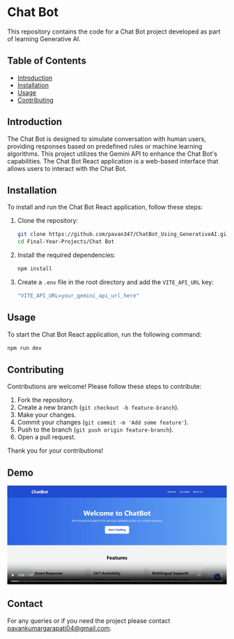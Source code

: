 # Chat Bot

This repository contains the code for a Chat Bot project developed as part of learning Generative AI.

## Table of Contents
- [Introduction](#introduction)
- [Installation](#installation)
- [Usage](#usage)
- [Contributing](#contributing)

## Introduction
The Chat Bot is designed to simulate conversation with human users, providing responses based on predefined rules or machine learning algorithms. This project utilizes the Gemini API to enhance the Chat Bot's capabilities. The Chat Bot React application is a web-based interface that allows users to interact with the Chat Bot.

## Installation
To install and run the Chat Bot React application, follow these steps:

1. Clone the repository:
    ```bash
    git clone https://github.com/pavan347/ChatBot_Using_GenerativeAI.git
    cd Final-Year-Projects/Chat Bot
    ```

2. Install the required dependencies:
    ```bash
    npm install
    ```

3. Create a `.env` file in the root directory and add the `VITE_API_URL` key:
    ```bash
    "VITE_API_URL=your_gemini_api_url_here"
    ```

## Usage
To start the Chat Bot React application, run the following command:
```bash
npm run dev
```

## Contributing
Contributions are welcome! Please follow these steps to contribute:

1. Fork the repository.
2. Create a new branch (`git checkout -b feature-branch`).
3. Make your changes.
4. Commit your changes (`git commit -m 'Add some feature'`).
5. Push to the branch (`git push origin feature-branch`).
6. Open a pull request.

Thank you for your contributions!

## Demo

[![Demo_Video](./public/Chat_Bot_DemoVideo_Thumnail.png)](./public/Chat_Bot_Demo.mp4)

## Contact

For any queries or if you need the project please contact [pavankumargarapati04@gmail.com](mailto:pavankumargarapati04@gmail.com).